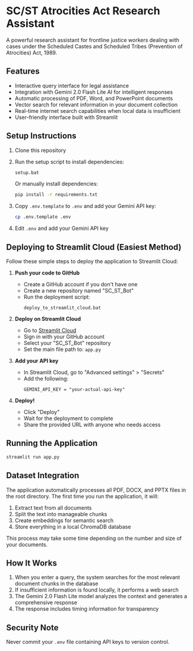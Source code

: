 # SC/ST Atrocities Act Research Assistant

A powerful research assistant for frontline justice workers dealing with cases under the Scheduled Castes and Scheduled Tribes (Prevention of Atrocities) Act, 1989.

## Features

- Interactive query interface for legal assistance
- Integration with Gemini 2.0 Flash Lite AI for intelligent responses
- Automatic processing of PDF, Word, and PowerPoint documents
- Vector search for relevant information in your document collection
- Real-time internet search capabilities when local data is insufficient
- User-friendly interface built with Streamlit

## Setup Instructions

1. Clone this repository
2. Run the setup script to install dependencies:
   ```bash
   setup.bat
   ```
   
   Or manually install dependencies:
   ```bash
   pip install -r requirements.txt
   ```
3. Copy `.env.template` to `.env` and add your Gemini API key:
   ```bash
   cp .env.template .env
   ```
4. Edit `.env` and add your Gemini API key

## Deploying to Streamlit Cloud (Easiest Method)

Follow these simple steps to deploy the application to Streamlit Cloud:

1. **Push your code to GitHub**
   - Create a GitHub account if you don't have one
   - Create a new repository named "SC_ST_Bot"
   - Run the deployment script:
     ```
     deploy_to_streamlit_cloud.bat
     ```

2. **Deploy on Streamlit Cloud**
   - Go to [Streamlit Cloud](https://streamlit.io/cloud)
   - Sign in with your GitHub account
   - Select your "SC_ST_Bot" repository
   - Set the main file path to: `app.py`

3. **Add your API key**
   - In Streamlit Cloud, go to "Advanced settings" > "Secrets"
   - Add the following:
     ```
     GEMINI_API_KEY = "your-actual-api-key"
     ```

4. **Deploy!**
   - Click "Deploy"
   - Wait for the deployment to complete
   - Share the provided URL with anyone who needs access

## Running the Application

```bash
streamlit run app.py
```

## Dataset Integration

The application automatically processes all PDF, DOCX, and PPTX files in the root directory. The first time you run the application, it will:

1. Extract text from all documents
2. Split the text into manageable chunks
3. Create embeddings for semantic search
4. Store everything in a local ChromaDB database

This process may take some time depending on the number and size of your documents.

## How It Works

1. When you enter a query, the system searches for the most relevant document chunks in the database
2. If insufficient information is found locally, it performs a web search
3. The Gemini 2.0 Flash Lite model analyzes the context and generates a comprehensive response
4. The response includes timing information for transparency

## Security Note

Never commit your `.env` file containing API keys to version control.
